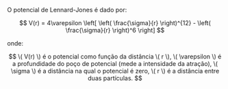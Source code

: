 
O potencial de Lennard-Jones é dado por:

$$
V(r) = 4\varepsilon \left[ \left( \frac{\sigma}{r} \right)^{12} - \left( \frac{\sigma}{r} \right)^6 \right]
$$

onde:

$$
\( V(r) \) é o potencial como função da distância \( r \),
\( \varepsilon \) é a profundidade do poço de potencial (mede a intensidade da atração),
\( \sigma \) é a distância na qual o potencial é zero,
\( r \) é a distância entre duas partículas.
$$
